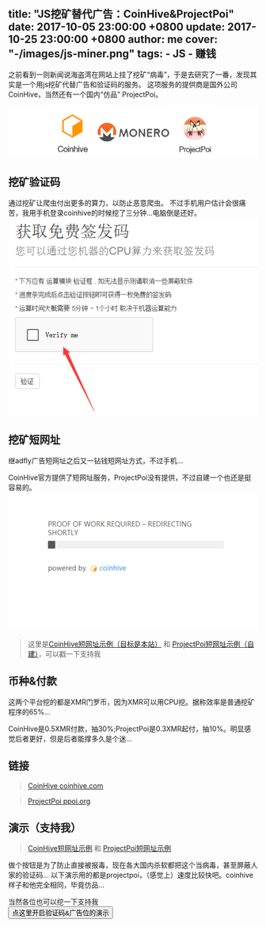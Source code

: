 title: "JS挖矿替代广告：CoinHive&ProjectPoi"
date: 2017-10-05 23:00:00 +0800
update: 2017-10-25 23:00:00 +0800
author: me
cover: "-/images/js-miner.png"
tags:
    - JS
    - 赚钱
---
之前看到一则新闻说海盗湾在网站上挂了挖矿“病毒”，于是去研究了一番，发现其实是一个用js挖矿代替广告和验证码的服务。
这项服务的提供商是国外公司CoinHive，当然还有一个国内“仿品” ProjectPoi。
<!--more-->
![](/images/js-miner.png)
## 挖矿验证码
通过挖矿让爬虫付出更多的算力，以防止恶意爬虫。
不过手机用户估计会很痛苦，我用手机登录coinhive的时候挖了三分钟...电脑倒是还好。
![coinhive captcha在某网站的应用](/images/coinhive-captcha.png)
## 挖矿短网址
继adfly广告短网址之后又一钻钱短网址方式，不过手机...

CoinHive官方提供了短网址服务，ProjectPoi没有提供，不过自建一个也还是挺容易的。
![coinhive短网址界面](/images/coinhive_shorturl.png)

> 这里是[CoinHive短网址示例（目标是本站）](https://cnhv.co/32k6) 和 [ProjectPoi短网址示例（自建）](http://r.e123.pw/1)，可以戳一下支持我

## 币种&付款
这两个平台挖的都是XMR门罗币，因为XMR可以用CPU挖。据称效率是普通挖矿程序的65%...

CoinHive是0.5XMR付款，抽30%;ProjectPoi是0.3XMR起付，抽10%。明显感觉后者更好，但是后者能撑多久是个迷...

## 链接

> [CoinHive coinhive.com](https://coinhive.com)

> [ProjectPoi ppoi.org](https://ppoi.org)

## 演示（支持我）
> [CoinHive短网址示例](https://cnhv.co/32k6) 和 
[ProjectPoi短网址示例](http://r.e123.pw/wkuang)

做个按钮是为了防止直接被报毒，现在各大国内杀软都把这个当病毒，甚至屏蔽人家的验证码...
以下演示用的都是projectpoi，（感觉上）速度比较快吧。coinhive样子和他完全相同，毕竟仿品...

当然各位也可以挖一下支持我
<br/>
<button onclick="this.style.display='none';document.getElementById('ys').innerHTML=document.getElementById('ys-c').value">点这里开启验证码&广告位的演示</button>
<textarea style="display:none" id="ys-c">
<li style="float:left">挖矿广告位<br/>
<iframe style="width: 256px; height: 230px;" frameborder="0" src="https://ppoi.org/media/miner.html?key=aW6lO8Xn2o3wA3xemePxdcHN&user=&whitelabel=0&autostart=0&throttle=&threads=auto&background=fafafa&text=000&action=1e9ee0&graph=1e9ee0"></iframe></li>
<li style="float:left">挖矿验证码<br/>
<iframe src="https://ppoi.org/captcha/?goal=512&amp;key=aW6lO8Xn2o3wA3xemePxdcHN&amp;autostart=0&amp;whitelabel=0" style="width: 304px; height: 76px; border: none;"></iframe>
</li>
<div style="clear:both;height:0;overflow:hidden;"></div>
</textarea>
<div id="ys"></div>
